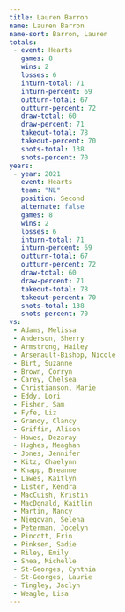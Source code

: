 ```yaml
---
title: Lauren Barron
name: Lauren Barron
name-sort: Barron, Lauren
totals:
 - event: Hearts
   games: 8
   wins: 2
   losses: 6
   inturn-total: 71
   inturn-percent: 69
   outturn-total: 67
   outturn-percent: 72
   draw-total: 60
   draw-percent: 71
   takeout-total: 78
   takeout-percent: 70
   shots-total: 138
   shots-percent: 70
years:
 - year: 2021
   event: Hearts
   team: "NL"
   position: Second
   alternate: false
   games: 8
   wins: 2
   losses: 6
   inturn-total: 71
   inturn-percent: 69
   outturn-total: 67
   outturn-percent: 72
   draw-total: 60
   draw-percent: 71
   takeout-total: 78
   takeout-percent: 70
   shots-total: 138
   shots-percent: 70
vs:
 - Adams, Melissa
 - Anderson, Sherry
 - Armstrong, Hailey
 - Arsenault-Bishop, Nicole
 - Birt, Suzanne
 - Brown, Corryn
 - Carey, Chelsea
 - Christianson, Marie
 - Eddy, Lori
 - Fisher, Sam
 - Fyfe, Liz
 - Grandy, Clancy
 - Griffin, Alison
 - Hawes, Dezaray
 - Hughes, Meaghan
 - Jones, Jennifer
 - Kitz, Chaelynn
 - Knapp, Breanne
 - Lawes, Kaitlyn
 - Lister, Kendra
 - MacCuish, Kristin
 - MacDonald, Kaitlin
 - Martin, Nancy
 - Njegovan, Selena
 - Peterman, Jocelyn
 - Pincott, Erin
 - Pinksen, Sadie
 - Riley, Emily
 - Shea, Michelle
 - St-Georges, Cynthia
 - St-Georges, Laurie
 - Tingley, Jaclyn
 - Weagle, Lisa
---
```

